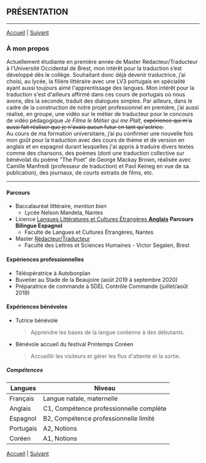 ## **PRÉSENTATION**
- - - -
[Accueil](./index.md) | [Suivant](./ambitions.md)

### **À mon propos**

Actuellement étudiante en première année de Master Rédacteur/Traducteur à l'Université Occidental de Brest, mon intérêt pour la traduction s’est développé dès le collège. Souhaitant donc déjà devenir traductrice, j’ai choisi, au lycée, la filière littéraire avec une LV3 portugais en spécialité ayant aussi toujours aimé l'apprentissage des langues. Mon intérêt pour la traduction s'est d'ailleurs affirmé dans ces cours de portugais où nous avons, dès la seconde, traduit des dialogues simples.
Par ailleurs, dans le cadre de la construction de notre projet professionnel en première, j’ai aussi réalisé, en groupe, une vidéo sur le métier de traducteur pour le concours de vidéo pédagogique *Je Filme le Métier qui me Plaît*, ~~expérience qui m'a aussi fait réaliser que je n'avais aucun futur en tant qu'actrice.~~   
Au cours de ma formation universitaire, j’ai pu confirmer une nouvelle fois mon goût pour la traduction avec des cours de thème et de version en anglais et en espagnol durant lesquelles j'ai appris à traduire divers textes comme des chansons, des poèmes (dont une traduction collective sur bénévolat du poème "The Poet" de George Mackay Brown, réalisée avec Camille Manfredi (professeur de traduction) et Paol Keineg en vue de sa publication), des journaux, de courts extraits de films, etc.    

***

#### Parcours
* Baccalauréat littéraire, _mention bien_
    * Lycée Nelson Mandela, Nantes
* Licence [Langues Littératures et Cultures Étrangères __Anglais__](https://flce.univ-nantes.fr/offre-de-formation/licences-llcer/licence-langues-litteratures-et-civilisations-etrangeres-et-regionales-llcer-anglais#presentation) __Parcours Bilingue Espagnol__
    * Faculté de Langues et Cultures Étrangères, Nantes 
* Master [Rédacteur/Traducteur](http://formations.univ-brest.fr/fr/index/arts-lettres-langues-ALL/master-XB/master-mention-traduction-et-interpretation-IOMOTB9T//parcours-redacteur-traducteur-IOMP2P9W.html)
    * Faculté des Lettres et Sciences Humaines - Victor Segalen, Brest 

#### Expériences professionnelles
* Téléopératrice à Autobonplan
* Buvetier au Stade de la Beaujoire (août 2019 à septembre 2020) 
* Préparatrice de commande à SDEL Contrôle Commande (juillet/août 2019)
  
#### Expériences bénévoles
* Tutrice bénévole
   > Apprendre les bases de la langue coréenne à des débutants.
* Bénévole accueil du festival Printemps Coréen
   > Accueillir les visiteurs et gérer les flux d'attente et la sortie.


##### Compétences
  
Langues       | Niveau
------------- | ----------------------------------------
Français      | Langue natale, maternelle
Anglais       | C1, Compétence professionnelle complète
Espagnol      | B2, Compétence professionnelle limité
Portugais     | A2, Notions
Coréen        | A1, Notions

[Accueil](./index.md) | [Suivant](./ambitions.md)
